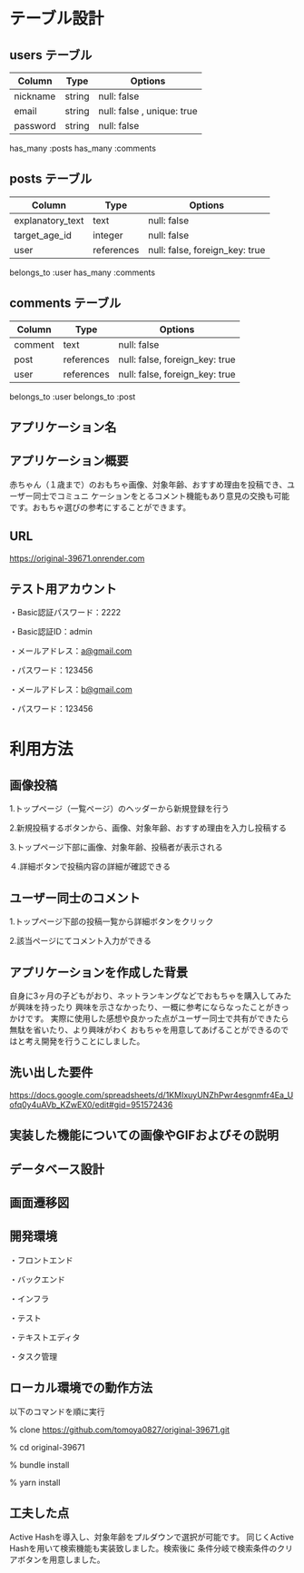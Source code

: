 # テーブル設計

## users テーブル

| Column             | Type   | Options                     |
| ------------------ | ------ | --------------------------- |
| nickname           | string | null: false                 |
| email              | string | null: false , unique: true  |
| password           | string | null: false                 |

has_many :posts
has_many :comments

## posts テーブル

| Column               | Type       | Options                       |
| -------------------- | ---------- | ----------------------------- |
| explanatory_text     | text       | null: false                   |
| target_age_id        | integer    | null: false                   |
| user                 | references | null: false, foreign_key: true|

belongs_to :user
has_many :comments

## comments テーブル

| Column       | Type         | Options                        |
| ------------ | ------------ | ------------------------------ |
| comment      | text         | null: false                    |
| post         | references   | null: false, foreign_key: true |
| user         | references   | null: false, foreign_key: true |

belongs_to :user
belongs_to :post

## アプリケーション名


## アプリケーション概要
赤ちゃん（１歳まで）のおもちゃ画像、対象年齢、おすすめ理由を投稿でき、ユーザー同士でコミュニ
ケーションをとるコメント機能もあり意見の交換も可能です。おもちゃ選びの参考にすることができます。

## URL
https://original-39671.onrender.com

## テスト用アカウント
・Basic認証パスワード：2222

・Basic認証ID：admin

・メールアドレス：a@gmail.com

・パスワード：123456

・メールアドレス：b@gmail.com

・パスワード：123456

# 利用方法

## 画像投稿
1.トップページ（一覧ページ）のヘッダーから新規登録を行う

2.新規投稿するボタンから、画像、対象年齢、おすすめ理由を入力し投稿する

3.トップページ下部に画像、対象年齢、投稿者が表示される

４.詳細ボタンで投稿内容の詳細が確認できる

## ユーザー同士のコメント
1.トップページ下部の投稿一覧から詳細ボタンをクリック

2.該当ページにてコメント入力ができる

## アプリケーションを作成した背景
自身に3ヶ月の子どもがおり、ネットランキングなどでおもちゃを購入してみたが興味を持ったり
興味を示さなかったり、一概に参考にならなったことがきっかけです。
実際に使用した感想や良かった点がユーザー同士で共有ができたら無駄を省いたり、より興味がわく
おもちゃを用意してあげることができるのではと考え開発を行うことにしました。

## 洗い出した要件
https://docs.google.com/spreadsheets/d/1KMIxuyUNZhPwr4esgnmfr4Ea_Uofq0y4uAVb_KZwEX0/edit#gid=951572436

## 実装した機能についての画像やGIFおよびその説明

## データベース設計

## 画面遷移図	

## 開発環境
・フロントエンド

・バックエンド

・インフラ

・テスト

・テキストエディタ

・タスク管理

## ローカル環境での動作方法
以下のコマンドを順に実行

% clone https://github.com/tomoya0827/original-39671.git

% cd original-39671

% bundle install

% yarn install

## 工夫した点
Active Hashを導入し、対象年齢をプルダウンで選択が可能です。
同じくActive Hashを用いて検索機能も実装致しました。検索後に
条件分岐で検索条件のクリアボタンを用意しました。